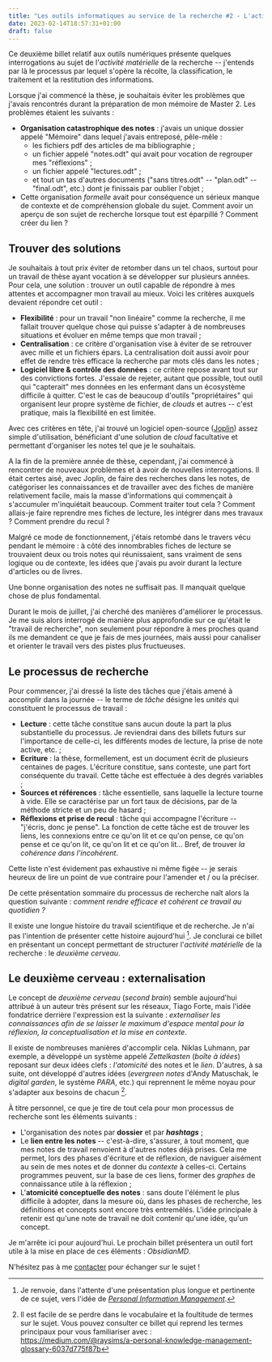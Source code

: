 ```yaml
---
title: "Les outils informatiques au service de la recherche #2 - L'activité matérielle"
date: 2023-02-14T18:57:31+01:00
draft: false
---
```


Ce deuxième billet relatif aux outils numériques présente quelques interrogations au sujet de l'*activité matérielle* de la recherche -- j'entends par là le processus par lequel s'opère la récolte, la classification, le traitement et la restitution des informations.

Lorsque j'ai commencé la thèse, je souhaitais éviter les problèmes que j'avais rencontrés durant la préparation de mon mémoire de Master 2. Les problèmes étaient les suivants :
- **Organisation catastrophique des notes** : j'avais un unique dossier appelé "Mémoire" dans lequel j'avais entreposé, pêle-mêle :
	- les fichiers pdf des articles de ma bibliographie ;
	- un fichier appelé "notes.odt" qui avait pour vocation de regrouper mes "réflexions" ;
	- un fichier appelé "lectures.odt" ;
	- et tout un tas d'autres documents ("sans titres.odt" -- "plan.odt" -- "final.odt", etc.) dont je finissais par oublier l'objet ; 
- Cette organisation *formelle* avait pour conséquence un sérieux manque de contexte et de compréhension globale du sujet. Comment avoir un aperçu de son sujet de recherche lorsque tout est éparpillé ? Comment créer du lien ? 

## Trouver des solutions

Je souhaitais à tout prix éviter de retomber dans un tel chaos, surtout pour un travail de thèse ayant vocation à se développer sur plusieurs années. Pour cela, une solution : trouver un outil capable de répondre à mes attentes et accompagner mon travail au mieux. Voici les critères auxquels devaient répondre cet outil :
- **Flexibilité** : pour un travail "non linéaire" comme la recherche, il me fallait trouver quelque chose qui puisse s'adapter à de nombreuses situations et évoluer en même temps que mon travail ;
- **Centralisation** : ce critère d'organisation vise à éviter de se retrouver avec mille et un fichiers épars. La centralisation doit aussi avoir pour effet de rendre très efficace la recherche par mots clés dans les notes ; 
- **Logiciel libre & contrôle des données** : ce critère repose avant tout sur des convictions fortes. J'essaie de rejeter, autant que possible, tout outil qui "capterait" mes données en les enfermant dans un écosystème difficile à quitter. C'est le cas de beaucoup d'outils "propriétaires" qui organisent leur propre système de fichier, de *clouds* et autres -- c'est pratique, mais la flexibilité en est limitée.

Avec ces critères en tête, j'ai trouvé un logiciel open-source ([Joplin](https://joplinapp.org/)) assez simple d'utilisation, bénéficiant d'une solution de *cloud* facultative et permettant d'organiser les notes tel que je le souhaitais.

A la fin de la première année de thèse, cependant, j'ai commencé à rencontrer de nouveaux problèmes et à avoir de nouvelles interrogations. Il était certes aisé, avec Joplin, de faire des recherches dans les notes, de catégoriser les connaissances et de travailler avec des fiches de manière relativement facile, mais la masse d'informations qui commençait à s'accumuler m'inquiétait beaucoup. Comment traiter tout cela ? Comment allais-je faire reprendre mes fiches de lecture, les intégrer dans mes travaux ? Comment prendre du recul ? 

Malgré ce mode de fonctionnement, j'étais retombé dans le travers vécu pendant le mémoire : à côté des innombrables fiches de lecture se trouvaient deux ou trois notes qui réunissaient, sans vraiment de sens logique ou de contexte, les idées que j'avais pu avoir durant la lecture d'articles ou de livres. 

Une bonne organisation des notes ne suffisait pas. Il manquait quelque chose de plus fondamental.

Durant le mois de juillet, j'ai cherché des manières d'améliorer le processus. Je me suis alors interrogé de manière plus approfondie sur ce qu'était le "travail de recherche", non seulement pour répondre à mes proches quand ils me demandent ce que je fais de mes journées, mais aussi pour canaliser et orienter le travail vers des pistes plus fructueuses.

## Le processus de recherche

Pour commencer, j'ai dressé la liste des tâches que j'étais amené à accomplir dans la journée -- le terme de *tâche* désigne les *unités* qui constituent le processus de travail :

- **Lecture** : cette tâche constitue sans aucun doute la part la plus substantielle du processus. Je reviendrai dans des billets futurs sur l'importance de celle-ci, les différents modes de lecture, la prise de note active, etc. ;
- **Ecriture** : la thèse, formellement, est un document écrit de plusieurs centaines de pages. L'écriture constitue, sans conteste, une part fort conséquente du travail. Cette tâche est effectuée à des degrés variables ;
- **Sources et références** : tâche essentielle, sans laquelle la lecture tourne à vide. Elle se caractérise par un fort taux de décisions, par de la méthode stricte et un peu de hasard ;
- **Réflexions et prise de recul** : tâche qui accompagne l'écriture -- "j'écris, donc je pense". La fonction de cette tâche est de trouver les liens, les connexions entre ce qu'on lit et ce qu'on pense, ce qu'on pense et ce qu'on lit, ce qu'on lit et ce qu'on lit... Bref, de trouver *la cohérence dans l'incohérent*.

Cette liste n'est évidement pas exhaustive ni même figée -- je serais heureux de lire un point de vue contraire pour l'amender et / ou la préciser.  

De cette présentation sommaire du processus de recherche naît alors la question suivante : *comment rendre efficace et cohérent ce travail au quotidien ?*

Il existe une longue histoire du travail scientifique et de recherche. Je n'ai pas l'intention de présenter cette histoire aujourd'hui [^1]. Je conclurai ce billet en présentant un concept permettant de structurer l'*activité matérielle* de la recherche : le *deuxième cerveau*. 

## Le deuxième cerveau : externalisation

Le concept de *deuxième cerveau* (*second brain*) semble aujourd'hui attribué à un auteur très présent sur les réseaux, Tiago Forte, mais l'idée fondatrice derrière l'expression est la suivante : *externaliser les connaissances afin de se laisser le maximum d'espace mental pour la réflexion, la conceptualisation et la mise en contexte*.

Il existe de nombreuses manières d'accomplir cela. Niklas Luhmann, par exemple, a développé un système appelé *Zettelkasten* (*boîte à idées*) reposant sur deux idées clefs : *l'atomicité* des notes et le *lien*. D'autres, à sa suite, ont développé d'autres idées (*evergreen notes* d'Andy Matuschak, le *digital garden*, le système *PARA*, etc.) qui reprennent le même noyau pour s'adapter aux besoins de chacun [^2].

À titre personnel, ce que je tire de tout cela pour mon processus de recherche sont les éléments suivants :
- L'organisation des notes par **dossier** et par ***hashtags*** ;
- Le **lien entre les notes** -- c'est-à-dire, s'assurer, à tout moment, que mes notes de travail renvoient à d'autres notes déjà prises. Cela me permet, lors des phases d'écriture et de réflexion, de naviguer aisément au sein de mes notes et de donner du *contexte* à celles-ci. Certains programmes peuvent, sur la base de ces liens, former des *graphes* de connaissance utile à la réflexion ;
- L'**atomicité conceptuelle des notes** : sans doute l'élément le plus difficile à adopter, dans la mesure où, dans les phases de recherche, les définitions et concepts sont encore très entremêlés. L'idée principale à retenir est qu'une note de travail ne doit contenir qu'une idée, qu'un concept.

Je m'arrête ici pour aujourd'hui. Le prochain billet présentera un outil fort utile à la mise en place de ces éléments : *ObsidianMD*. 

N'hésitez pas à me [contacter](mailto:alexandre.mimms@u-paris2.fr) pour échanger sur le sujet ! 

[^1]: Je renvoie, dans l'attente d'une présentation plus longue et pertinente de ce sujet, vers l'idée de *[Personal Information Management](https://en.wikipedia.org/wiki/Personal_information_management)*. 
[^2]: Il est facile de se perdre dans le vocabulaire et la foultitude de termes sur le sujet. Vous pouvez consulter ce billet qui reprend les termes principaux pour vous familiariser avec : https://medium.com/@raysims/a-personal-knowledge-management-glossary-6037d775f87b